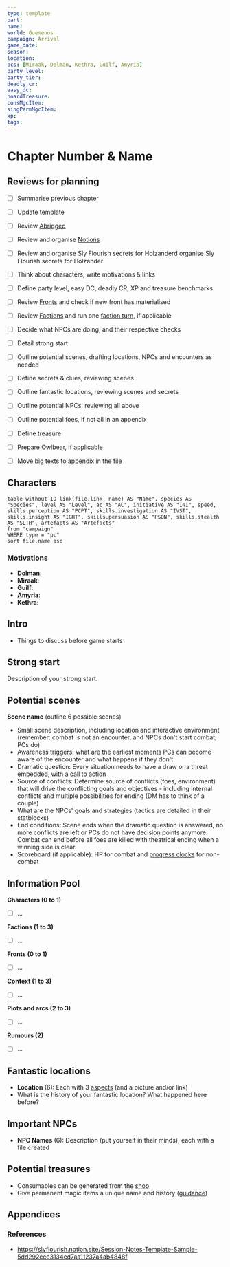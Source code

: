 ```yaml
---
type: template
part: 
name: 
world: Guemenos
campaign: Arrival
game_date: 
season: 
location: 
pcs: [Miraak, Dolman, Kethra, Guilf, Amyria]
party_level: 
party_tier: 
deadly_cr: 
easy_dc: 
hoardTreasure: 
consMgcItem: 
singPermMgcItem: 
xp: 
tags:  
---
```


# Chapter Number & Name

## Reviews for planning

- [ ] Summarise previous chapter
- [ ] Update template
- [ ] Review [Abridged](../context/abridged.md)
- [ ] Review and organise [Notions](../../notions.md)
- [ ] Review and organise Sly Flourish secrets for Holzanderd organise Sly Flourish secrets for Holzander
- [ ] Think about characters, write motivations & links
- [ ] Define party level, easy DC, deadly CR, XP and treasure benchmarks
- [ ] Review [Fronts](../factions/_fronts.md) and check if new front has materialised
- [ ] Review [Factions](../factions/_factionGame.md) and run one [faction turn](../../rules/factionRules.md), if applicable
- [ ] Decide what NPCs are doing, and their respective checks
- [ ] Detail strong start
- [ ] Outline potential scenes, drafting locations, NPCs and encounters as needed
- [ ] Define secrets & clues, reviewing scenes
- [ ] Outline fantastic locations, reviewing scenes and secrets
- [ ] Outline potential NPCs, reviewing all above
- [ ] Outline potential foes, if not all in an appendix
- [ ] Define treasure
- [ ] Prepare Owlbear, if applicable
- [ ] Move big texts to appendix in the file


## Characters

```dataview
table without ID link(file.link, name) AS "Name", species AS "Species", level AS "Level", ac AS "AC", initiative AS "INI", speed, skills.perception AS "PCPT", skills.investigation AS "IVST", skills.insight AS "IGHT", skills.persuasion AS "PSON", skills.stealth AS "SLTH", artefacts AS "Artefacts"
from "campaign"
WHERE type = "pc"
sort file.name asc
```

### Motivations
- **Dolman**: 
- **Miraak**: 
- **Guilf**: 
- **Amyria**: 
- **Kethra**: 


## Intro
- Things to discuss before game starts

## Strong start 
Description of your strong start.  

## Potential scenes 
**Scene name** (outline 6 possible scenes)
- Small scene description, including location and interactive environment (remember: combat is not an encounter, and NPCs don't start combat, PCs do)
- Awareness triggers: what are the earliest moments PCs can become aware of the encounter and what happens if they don't 
- Dramatic question: Every situation needs to have a draw or a threat embedded, with a call to action
- Source of conflicts: Determine source of conflicts (foes, environment) that will drive the conflicting goals and objectives - including internal conflicts and multiple possibilities for ending (DM has to think of a couple)
- What are the NPCs' goals and strategies (tactics are detailed in their statblocks)
- End conditions: Scene ends when the dramatic question is answered, no more conflicts are left or PCs do not have decision points anymore. Combat can end before all foes are killed with theatrical ending when a winning side is clear.
- Scoreboard (if applicable): HP for combat and [progress clocks](https://bladesinthedark.com/progress-clocks) for non-combat

## Information Pool

**Characters (0 to 1)**
- [ ] ...

**Factions (1 to 3)**
- [ ] ...

**Fronts (0 to 1)**
- [ ] ...

**Context (1 to 3)**
- [ ] ...

**Plots and arcs (2 to 3)**
- [ ] ...

**Rumours (2)**
- [ ] ...

  
## Fantastic locations  
- **Location** (6): Each with 3 [aspects](https://perchance.org/fantastic-locations) (and a picture and/or link)
- What is the history of your fantastic location? What happened here before?
  
## Important NPCs  
- **NPC Names** (6): Description (put yourself in their minds), each with a file created

## Potential treasures  
- Consumables can be generated from the [shop](https://5emagic.shop/inventory)
- Give permanent magic items a unique name and history ([guidance](https://slyflourish.com/lazy_magic_items.html))

## Appendices


### References

- https://slyflourish.notion.site/Session-Notes-Template-Sample-5dd292cce3134ed7aa11237a4ab4848f
